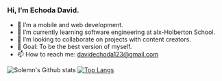 ### Hi, I’m Echoda David.

- 👋 I’m a mobile and web development.
- 👀 I’m currently learning software engineering at alx-Holberton School.
- 🌱 I’m looking to collaborate on projects with content creators.
- 💞️ Goal: To be the best version of myself.
- 📫 How to reach me: davidechoda123@gmail.com

![Solemn's Github stats](https://github-readme-stats.vercel.app/api?username=solemnseagal&show_icons=true&theme=radical)
[![Top Langs](https://github-readme-stats.vercel.app/api/top-langs/?username=solemnseagal&langs_count=10&layout=compact&theme=radical)](https://github.com/solemnseagal/github-readme-stats)

<!---
Solemnseagal/Solemnseagal is a ✨ special ✨ repository because its `README.md` (this file) appears on your GitHub profile.
You can click the Preview link to take a look at your changes.
--->
